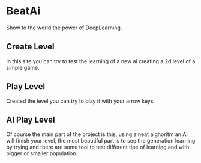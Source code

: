 # BeatAi
Show to the world the power of DeepLearning.

## Create Level
In this site you can try to test the learning of a new ai creating a 2d level of a simple game.

## Play Level
Created the level you can try to play it with your arrow keys.

## AI Play Level 
Of course the main part of the project is this, using a neat alghoritm an AI will finish your level, the most beautiful part is to see the generation learning by trying and there are some tool to test different tipe of learning and with bigger or smaller population.
